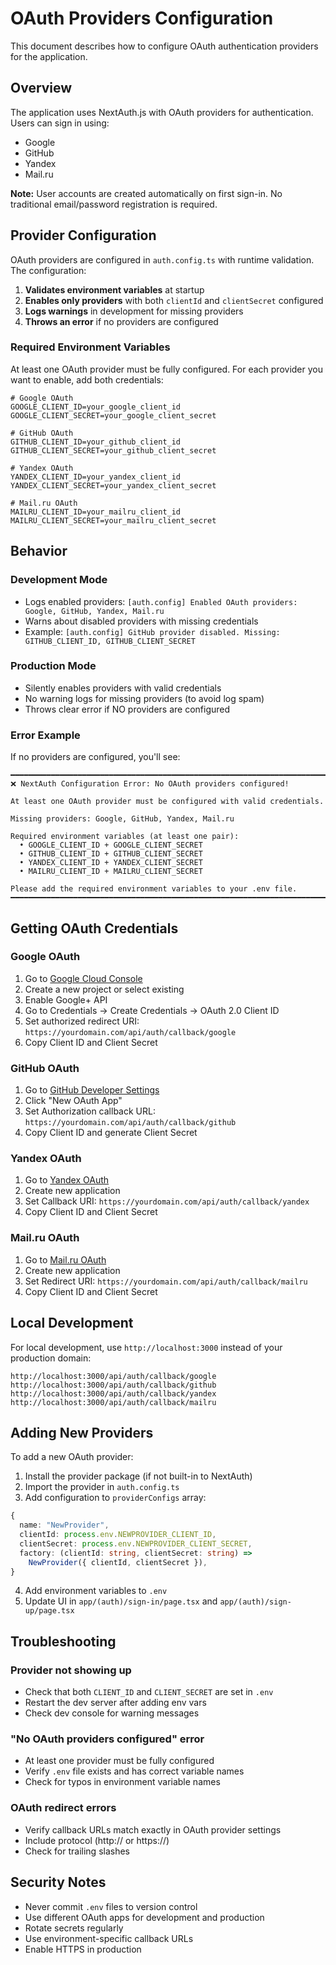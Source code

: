# OAuth Providers Configuration

This document describes how to configure OAuth authentication providers for the application.

## Overview

The application uses NextAuth.js with OAuth providers for authentication. Users can sign in using:
- Google
- GitHub
- Yandex
- Mail.ru

**Note:** User accounts are created automatically on first sign-in. No traditional email/password registration is required.

## Provider Configuration

OAuth providers are configured in `auth.config.ts` with runtime validation. The configuration:

1. **Validates environment variables** at startup
2. **Enables only providers** with both `clientId` and `clientSecret` configured
3. **Logs warnings** in development for missing providers
4. **Throws an error** if no providers are configured

### Required Environment Variables

At least one OAuth provider must be fully configured. For each provider you want to enable, add both credentials:

```env
# Google OAuth
GOOGLE_CLIENT_ID=your_google_client_id
GOOGLE_CLIENT_SECRET=your_google_client_secret

# GitHub OAuth
GITHUB_CLIENT_ID=your_github_client_id
GITHUB_CLIENT_SECRET=your_github_client_secret

# Yandex OAuth
YANDEX_CLIENT_ID=your_yandex_client_id
YANDEX_CLIENT_SECRET=your_yandex_client_secret

# Mail.ru OAuth
MAILRU_CLIENT_ID=your_mailru_client_id
MAILRU_CLIENT_SECRET=your_mailru_client_secret
```

## Behavior

### Development Mode
- Logs enabled providers: `[auth.config] Enabled OAuth providers: Google, GitHub, Yandex, Mail.ru`
- Warns about disabled providers with missing credentials
- Example: `[auth.config] GitHub provider disabled. Missing: GITHUB_CLIENT_ID, GITHUB_CLIENT_SECRET`

### Production Mode
- Silently enables providers with valid credentials
- No warning logs for missing providers (to avoid log spam)
- Throws clear error if NO providers are configured

### Error Example

If no providers are configured, you'll see:

```
━━━━━━━━━━━━━━━━━━━━━━━━━━━━━━━━━━━━━━━━━━━━━━━━━━━━━━━━━━━━━━━━━━━━━━━━
❌ NextAuth Configuration Error: No OAuth providers configured!

At least one OAuth provider must be configured with valid credentials.

Missing providers: Google, GitHub, Yandex, Mail.ru

Required environment variables (at least one pair):
  • GOOGLE_CLIENT_ID + GOOGLE_CLIENT_SECRET
  • GITHUB_CLIENT_ID + GITHUB_CLIENT_SECRET
  • YANDEX_CLIENT_ID + YANDEX_CLIENT_SECRET
  • MAILRU_CLIENT_ID + MAILRU_CLIENT_SECRET

Please add the required environment variables to your .env file.
━━━━━━━━━━━━━━━━━━━━━━━━━━━━━━━━━━━━━━━━━━━━━━━━━━━━━━━━━━━━━━━━━━━━━━━━
```

## Getting OAuth Credentials

### Google OAuth
1. Go to [Google Cloud Console](https://console.cloud.google.com/)
2. Create a new project or select existing
3. Enable Google+ API
4. Go to Credentials → Create Credentials → OAuth 2.0 Client ID
5. Set authorized redirect URI: `https://yourdomain.com/api/auth/callback/google`
6. Copy Client ID and Client Secret

### GitHub OAuth
1. Go to [GitHub Developer Settings](https://github.com/settings/developers)
2. Click "New OAuth App"
3. Set Authorization callback URL: `https://yourdomain.com/api/auth/callback/github`
4. Copy Client ID and generate Client Secret

### Yandex OAuth
1. Go to [Yandex OAuth](https://oauth.yandex.ru/)
2. Create new application
3. Set Callback URI: `https://yourdomain.com/api/auth/callback/yandex`
4. Copy Client ID and Client Secret

### Mail.ru OAuth
1. Go to [Mail.ru OAuth](https://oauth.mail.ru/app/)
2. Create new application
3. Set Redirect URI: `https://yourdomain.com/api/auth/callback/mailru`
4. Copy Client ID and Client Secret

## Local Development

For local development, use `http://localhost:3000` instead of your production domain:

```
http://localhost:3000/api/auth/callback/google
http://localhost:3000/api/auth/callback/github
http://localhost:3000/api/auth/callback/yandex
http://localhost:3000/api/auth/callback/mailru
```

## Adding New Providers

To add a new OAuth provider:

1. Install the provider package (if not built-in to NextAuth)
2. Import the provider in `auth.config.ts`
3. Add configuration to `providerConfigs` array:

```typescript
{
  name: "NewProvider",
  clientId: process.env.NEWPROVIDER_CLIENT_ID,
  clientSecret: process.env.NEWPROVIDER_CLIENT_SECRET,
  factory: (clientId: string, clientSecret: string) =>
    NewProvider({ clientId, clientSecret }),
}
```

4. Add environment variables to `.env`
5. Update UI in `app/(auth)/sign-in/page.tsx` and `app/(auth)/sign-up/page.tsx`

## Troubleshooting

### Provider not showing up
- Check that both `CLIENT_ID` and `CLIENT_SECRET` are set in `.env`
- Restart the dev server after adding env vars
- Check dev console for warning messages

### "No OAuth providers configured" error
- At least one provider must be fully configured
- Verify `.env` file exists and has correct variable names
- Check for typos in environment variable names

### OAuth redirect errors
- Verify callback URLs match exactly in OAuth provider settings
- Include protocol (http:// or https://)
- Check for trailing slashes

## Security Notes

- Never commit `.env` files to version control
- Use different OAuth apps for development and production
- Rotate secrets regularly
- Use environment-specific callback URLs
- Enable HTTPS in production
